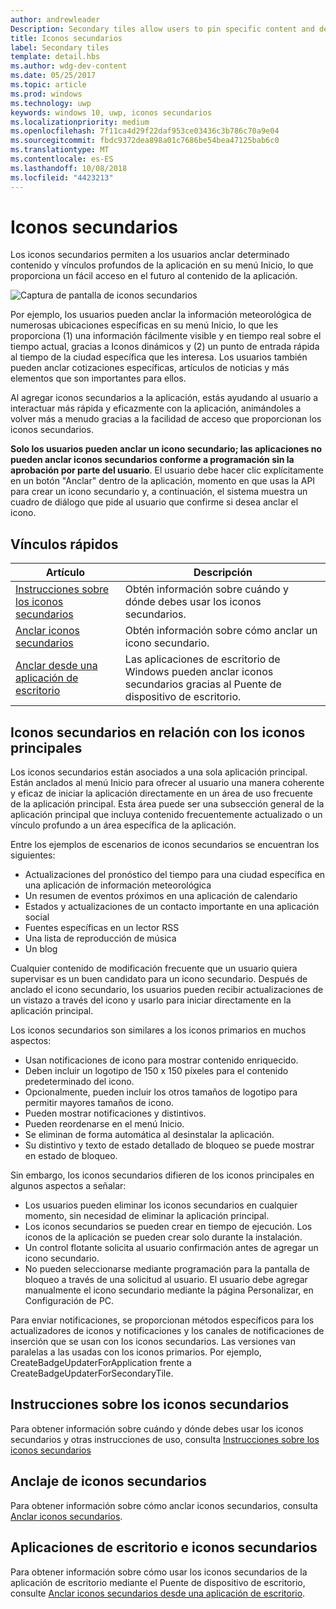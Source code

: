 ```yaml
---
author: andrewleader
Description: Secondary tiles allow users to pin specific content and deep links from your app onto their Start menu, providing easy future access to the content within your app.
title: Iconos secundarios
label: Secondary tiles
template: detail.hbs
ms.author: wdg-dev-content
ms.date: 05/25/2017
ms.topic: article
ms.prod: windows
ms.technology: uwp
keywords: windows 10, uwp, iconos secundarios
ms.localizationpriority: medium
ms.openlocfilehash: 7f11ca4d29f22daf953ce03436c3b786c70a9e04
ms.sourcegitcommit: fbdc9372dea898a01c7686be54bea47125bab6c0
ms.translationtype: MT
ms.contentlocale: es-ES
ms.lasthandoff: 10/08/2018
ms.locfileid: "4423213"
---
```

# <a name="secondary-tiles"></a>Iconos secundarios


Los iconos secundarios permiten a los usuarios anclar determinado contenido y vínculos profundos de la aplicación en su menú Inicio, lo que proporciona un fácil acceso en el futuro al contenido de la aplicación.

![Captura de pantalla de iconos secundarios](images/secondarytiles.png)

Por ejemplo, los usuarios pueden anclar la información meteorológica de numerosas ubicaciones específicas en su menú Inicio, lo que les proporciona (1) una información fácilmente visible y en tiempo real sobre el tiempo actual, gracias a Iconos dinámicos y (2) un punto de entrada rápida al tiempo de la ciudad específica que les interesa. Los usuarios también pueden anclar cotizaciones específicas, artículos de noticias y más elementos que son importantes para ellos.

Al agregar iconos secundarios a la aplicación, estás ayudando al usuario a interactuar más rápida y eficazmente con la aplicación, animándoles a volver más a menudo gracias a la facilidad de acceso que proporcionan los iconos secundarios.

**Solo los usuarios pueden anclar un icono secundario; las aplicaciones no pueden anclar iconos secundarios conforme a programación sin la aprobación por parte del usuario**. El usuario debe hacer clic explícitamente en un botón "Anclar" dentro de la aplicación, momento en que usas la API para crear un icono secundario y, a continuación, el sistema muestra un cuadro de diálogo que pide al usuario que confirme si desea anclar el icono.

## <a name="quick-links"></a>Vínculos rápidos

| Artículo | Descripción |
| --- | --- |
| [Instrucciones sobre los iconos secundarios](secondary-tiles-guidance.md) | Obtén información sobre cuándo y dónde debes usar los iconos secundarios. |
| [Anclar iconos secundarios](secondary-tiles-pinning.md) | Obtén información sobre cómo anclar un icono secundario. |
| [Anclar desde una aplicación de escritorio](secondary-tiles-desktop-pinning.md) | Las aplicaciones de escritorio de Windows pueden anclar iconos secundarios gracias al Puente de dispositivo de escritorio. |


## <a name="secondary-tiles-in-relation-to-primary-tiles"></a>Iconos secundarios en relación con los iconos principales

Los iconos secundarios están asociados a una sola aplicación principal. Están anclados al menú Inicio para ofrecer al usuario una manera coherente y eficaz de iniciar la aplicación directamente en un área de uso frecuente de la aplicación principal. Esta área puede ser una subsección general de la aplicación principal que incluya contenido frecuentemente actualizado o un vínculo profundo a un área específica de la aplicación.

Entre los ejemplos de escenarios de iconos secundarios se encuentran los siguientes:

* Actualizaciones del pronóstico del tiempo para una ciudad específica en una aplicación de información meteorológica
* Un resumen de eventos próximos en una aplicación de calendario
* Estados y actualizaciones de un contacto importante en una aplicación social
* Fuentes específicas en un lector RSS
* Una lista de reproducción de música
* Un blog

Cualquier contenido de modificación frecuente que un usuario quiera supervisar es un buen candidato para un icono secundario. Después de anclado el icono secundario, los usuarios pueden recibir actualizaciones de un vistazo a través del icono y usarlo para iniciar directamente en la aplicación principal.

Los iconos secundarios son similares a los iconos primarios en muchos aspectos:

* Usan notificaciones de icono para mostrar contenido enriquecido.
* Deben incluir un logotipo de 150 x 150 píxeles para el contenido predeterminado del icono.
* Opcionalmente, pueden incluir los otros tamaños de logotipo para permitir mayores tamaños de icono.
* Pueden mostrar notificaciones y distintivos.
* Pueden reordenarse en el menú Inicio.
* Se eliminan de forma automática al desinstalar la aplicación.
* Su distintivo y texto de estado detallado de bloqueo se puede mostrar en estado de bloqueo.

Sin embargo, los iconos secundarios difieren de los iconos principales en algunos aspectos a señalar:

* Los usuarios pueden eliminar los iconos secundarios en cualquier momento, sin necesidad de eliminar la aplicación principal.
* Los iconos secundarios se pueden crear en tiempo de ejecución. Los iconos de la aplicación se pueden crear solo durante la instalación.
* Un control flotante solicita al usuario confirmación antes de agregar un icono secundario.
* No pueden seleccionarse mediante programación para la pantalla de bloqueo a través de una solicitud al usuario. El usuario debe agregar manualmente el icono secundario mediante la página Personalizar, en Configuración de PC.

Para enviar notificaciones, se proporcionan métodos específicos para los actualizadores de iconos y notificaciones y los canales de notificaciones de inserción que se usan con los iconos secundarios. Las versiones van paralelas a las usadas con los iconos primarios. Por ejemplo, CreateBadgeUpdaterForApplication frente a CreateBadgeUpdaterForSecondaryTile.


## <a name="guidance-on-secondary-tiles"></a>Instrucciones sobre los iconos secundarios
Para obtener información sobre cuándo y dónde debes usar los iconos secundarios y otras instrucciones de uso, consulta [Instrucciones sobre los iconos secundarios](secondary-tiles-guidance.md)


## <a name="pinning-secondary-tiles"></a>Anclaje de iconos secundarios
Para obtener información sobre cómo anclar iconos secundarios, consulta [Anclar iconos secundarios](secondary-tiles-pinning.md).


## <a name="desktop-applications-and-secondary-tiles"></a>Aplicaciones de escritorio e iconos secundarios
Para obtener información sobre cómo usar los iconos secundarios de la aplicación de escritorio mediante el Puente de dispositivo de escritorio, consulte [Anclar iconos secundarios desde una aplicación de escritorio](secondary-tiles-desktop-pinning.md).
